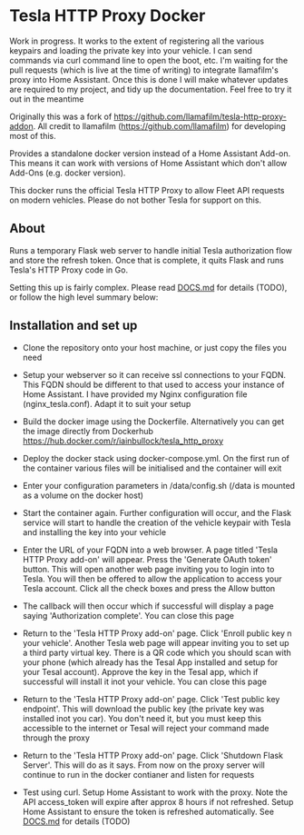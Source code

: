 # Tesla HTTP Proxy Docker

Work in progress. It works to the extent of registering all the various keypairs and loading the private key into your vehicle. I can send commands via curl command line to open the boot, etc. I'm waiting for the pull requests (which is live at the time of writing) to integrate llamafilm's proxy into Home Assistant. Once this is done I will make whatever updates are required to my project, and tidy up the documentation. Feel free to try it out in the meantime

Originally this was a fork of https://github.com/llamafilm/tesla-http-proxy-addon. All credit to llamafilm (https://github.com/llamafilm) for developing most of this. 

Provides a standalone docker version instead of a Home Assistant Add-on. This means it can work with versions of Home Assistant which don't allow Add-Ons (e.g. docker version).

This docker runs the official Tesla HTTP Proxy to allow Fleet API requests on modern vehicles. Please do not bother Tesla for support on this.

## About
Runs a temporary Flask web server to handle initial Tesla authorization flow and store the refresh token.  Once that is complete, it quits Flask and runs Tesla's HTTP Proxy code in Go.

Setting this up is fairly complex.  Please read [DOCS.md](./tesla_http_proxy/DOCS.md) for details (TODO), or follow the high level summary below:

## Installation and set up

 - Clone the repository onto your host machine, or just copy the files you need

 - Setup your webserver so it can receive ssl connections to your FQDN. This FQDN should be different to that used to access your instance of Home Assistant. I have provided my Nginx configuration file (nginx_tesla.conf). Adapt it to suit your setup 

 - Build the docker image using the Dockerfile. Alternatively you can get the image directly from Dockerhub https://hub.docker.com/r/iainbullock/tesla_http_proxy

 - Deploy the docker stack using docker-compose.yml. On the first run of the container various files will be initialised and the container will exit

 - Enter your configuration parameters in /data/config.sh (/data is mounted as a volume on the docker host)
 
 - Start the container again. Further configuration will occur, and the Flask service will start to handle the creation of the vehicle keypair with Tesla and installing the key into your vehicle

 - Enter the URL of your FQDN into a web browser. A page titled 'Tesla HTTP Proxy add-on' will appear. Press the 'Generate OAuth token' button. This will open another web page inviting you to login into to Tesla. You will then be offered to allow the application to access your Tesla account. Click all the check boxes and press the Allow button

 - The callback will then occur which if successful will display a page saying 'Authorization complete'. You can close this page

 - Return to the 'Tesla HTTP Proxy add-on' page. Click 'Enroll public key n your vehicle'. Another Tesla web page will appear inviting you to set up a third party virtual key. There is a QR code which you should scan with your phone (which already has the Tesal App installed and setup for your Tesal account). Approve the key in the Tesal app, which if successful will install it inot your vehicle. You can close this page

 - Return to the 'Tesla HTTP Proxy add-on' page. Click 'Test public key endpoint'. This will download the public key (the private key was installed inot you car). You don't need it, but you must keep this accessible to the internet or Tesal will reject your command made through the proxy

 - Return to the 'Tesla HTTP Proxy add-on' page. Click 'Shutdown Flask Server'. This will do as it says. From now on the proxy server will continue to run in the docker contianer and listen for requests

 - Test using curl. Setup Home Assistant to work with the proxy. Note the API access_token will expire after approx 8 hours if not refreshed. Setup Home Assistant to ensure the token is refreshed automatically. See [DOCS.md](./tesla_http_proxy/DOCS.md) for details (TODO)
   

